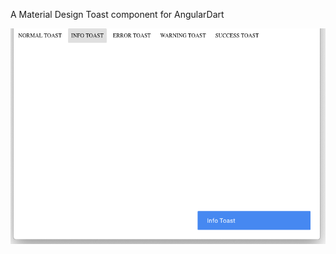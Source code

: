 A Material Design Toast component for AngularDart

![screenshot](https://raw.githubusercontent.com/apptreesoftware/md_toast/master/docs/screenshot.png)